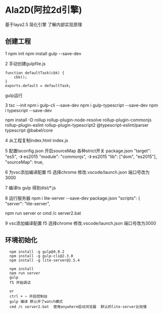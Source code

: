 # Ala2D(阿拉2d引擎)
基于laya2.5 简化引擎 了解内部实现原理


## 创建工程
1 npm init
npm install gulp --save-dev

2 手动创建gulpfile.js
```
function defaultTask(cbk) {
    cbk();
}
exports.default = defaultTask;
```
gulp运行

3 tsc --init
npm i gulp-cli --save-dev
npm i gulp-typescript --save-dev
npm i typescript --save-dev

npm install -D rollup rollup-plugin-node-resolve rollup-plugin-commonjs rollup-plugin-eslint rollup-plugin-typescript2 @typescript-eslint/parser typescript @babel/core

4 从工程复制index.html index.js

5 配置tsconfig.json
开启sourceMap  各种strict开关
package.json
"target": "es5",       -》 es2015
"module": "commonjs",   -》 es2015
"lib": ["dom", "es2015"],     
"sourceMap": true,       


6 为vsc添加编译配置
f5 选择chrome
修改.vscode/launch.json    端口号改为3000

7 编译ts
gulp
得到dist/*.js


8 运行服务器
npm i lite-server --save-dev
package.json
"scripts": {
    "server": "lite-server",
    
npm run server
or
cmd /c server2.bat

9 vsc添加编译配置
f5 选择chrome
修改.vscode/launch.json    端口号改为3000



## 环境初始化
```
  npm install -g gulp@4.0.2
  npm install -g gulp-cli@2.3.0
  npm install -g lite-server@2.5.4
  
  npm install
  npm run server
  gulp
  f5 开始调试

  or
  ctrl + ~ 开启控制台
  gulp 编译 默认开了watch模式
  cmd /c server2.bat  使用anywhere启动浏览器  默认的lite-server比较慢
```
